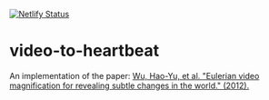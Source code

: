 [![Netlify Status](https://api.netlify.com/api/v1/badges/c18e5f69-3507-4f58-9cf5-8a2ec8d0890e/deploy-status)](https://app.netlify.com/sites/video-to-heartbeat/deploys)
# video-to-heartbeat
An implementation of the paper: [Wu, Hao-Yu, et al. "Eulerian video magnification for revealing subtle changes in the world." (2012).](http://people.csail.mit.edu/mrub/papers/vidmag.pdf)

